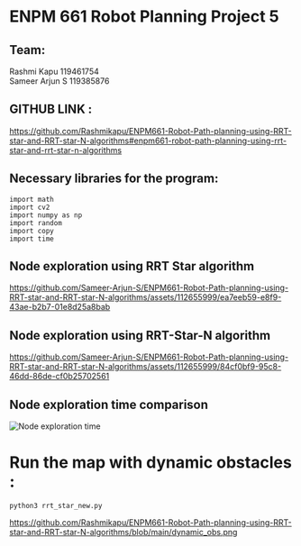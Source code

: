 # ENPM 661 Robot Planning Project 5

## Team:
Rashmi Kapu       119461754      
Sameer Arjun S    119385876      



## GITHUB LINK :

https://github.com/Rashmikapu/ENPM661-Robot-Path-planning-using-RRT-star-and-RRT-star-N-algorithms#enpm661-robot-path-planning-using-rrt-star-and-rrt-star-n-algorithms


## Necessary libraries for the program:
```
import math
import cv2 
import numpy as np
import random
import copy
import time
```
## Node exploration using RRT Star algorithm
https://github.com/Sameer-Arjun-S/ENPM661-Robot-Path-planning-using-RRT-star-and-RRT-star-N-algorithms/assets/112655999/ea7eeb59-e8f9-43ae-b2b7-01e8d25a8bab

## Node exploration using RRT-Star-N algorithm
https://github.com/Sameer-Arjun-S/ENPM661-Robot-Path-planning-using-RRT-star-and-RRT-star-N-algorithms/assets/112655999/84cf0bf9-95c8-46dd-86de-cf0b25702561

## Node exploration time comparison
![Node exploration time](https://github.com/Sameer-Arjun-S/ENPM661-Robot-Path-planning-using-RRT-star-and-RRT-star-N-algorithms/assets/112655999/74067cc2-0cfb-4874-a771-3bb1bc4f36f7)


# Run the map with dynamic obstacles :

```
python3 rrt_star_new.py
```
https://github.com/Rashmikapu/ENPM661-Robot-Path-planning-using-RRT-star-and-RRT-star-N-algorithms/blob/main/dynamic_obs.png



